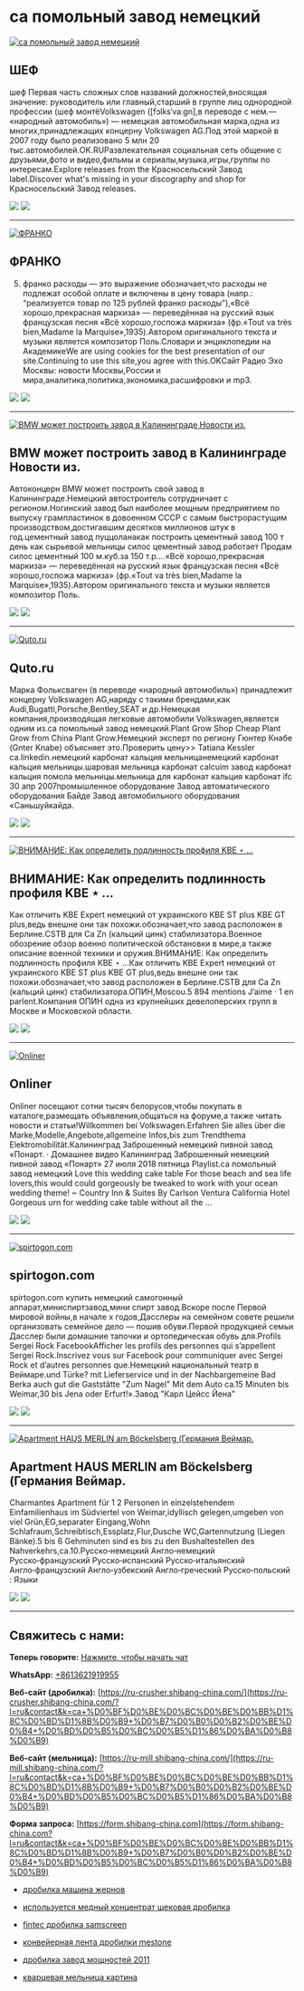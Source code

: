 # ca помольный завод немецкий

<a href="https://swt.shibang-china.com/?l=ru&img&k=ca+%D0%BF%D0%BE%D0%BC%D0%BE%D0%BB%D1%8C%D0%BD%D1%8B%D0%B9+%D0%B7%D0%B0%D0%B2%D0%BE%D0%B4+%D0%BD%D0%B5%D0%BC%D0%B5%D1%86%D0%BA%D0%B8%D0%B9" target="_blank">![ca помольный завод немецкий](http://static.shibang-china.com/all-800x300/366.jpg)</a>

## ШЕФ
шеф Первая часть сложных слов названий должностей,вносящая значение: руководитель или главный,старший в группе лиц однородной профессии (шеф монтёVolkswagen ([fɔlksˈvaːɡn],в переводе с нем.— &#171;народный автомобиль&#187;) — немецкая автомобильная марка,одна из многих,принадлежащих концерну Volkswagen AG.Под этой маркой в 2007 году было реализовано 5 млн 20 тыс.автомобилей.OK.RUРазвлекательная социальная сеть общение с друзьями,фото и видео,фильмы и сериалы,музыка,игры,группы по интересам.Explore releases from the Красносельский Завод label.Discover what's missing in your discography and shop for Красносельский Завод releases.


<a href="https://whatsapp.shibangsoft.com/WhatsApp.php" target="_blank" title="WhatsApp">![](http://static.shibang-china.com/icon/whatsapp.png)</a> <a href="https://swt.shibang-china.com/?l=ru&icon&k=ca+%D0%BF%D0%BE%D0%BC%D0%BE%D0%BB%D1%8C%D0%BD%D1%8B%D0%B9+%D0%B7%D0%B0%D0%B2%D0%BE%D0%B4+%D0%BD%D0%B5%D0%BC%D0%B5%D1%86%D0%BA%D0%B8%D0%B9" target="_blank">![](http://static.shibang-china.com/icon/chat-ru.png)</a>

---

<a href="https://swt.shibang-china.com/?l=ru&img&k=ca+%D0%BF%D0%BE%D0%BC%D0%BE%D0%BB%D1%8C%D0%BD%D1%8B%D0%B9+%D0%B7%D0%B0%D0%B2%D0%BE%D0%B4+%D0%BD%D0%B5%D0%BC%D0%B5%D1%86%D0%BA%D0%B8%D0%B9" target="_blank">![ФРАНКО](http://static.shibang-china.com/all-800x300/85.jpg)</a>

## ФРАНКО
5) франко расходы — это выражение обозначает,что расходы не подлежат особой оплате и включены в цену товара (напр.: “реализуется товар по 125 рублей франко расходы”),&#171;Всё хорошо,прекрасная маркиза&#187; — переведённая на русский язык французская песня &#171;Всё хорошо,госпожа маркиза&#187; (фр.&#171;Tout va tr&#232;s bien,Madame la Marquise&#187;,1935).Автором оригинального текста и музыки является композитор Поль.Словари и энциклопедии на АкадемикеWe are using cookies for the best presentation of our site.Continuing to use this site,you agree with this.OKСайт Радио Эхо Москвы: новости Москвы,России и мира,аналитика,политика,экономика,расшифровки и mp3.


<a href="https://whatsapp.shibangsoft.com/WhatsApp.php" target="_blank" title="WhatsApp">![](http://static.shibang-china.com/icon/whatsapp.png)</a> <a href="https://swt.shibang-china.com/?l=ru&icon&k=ca+%D0%BF%D0%BE%D0%BC%D0%BE%D0%BB%D1%8C%D0%BD%D1%8B%D0%B9+%D0%B7%D0%B0%D0%B2%D0%BE%D0%B4+%D0%BD%D0%B5%D0%BC%D0%B5%D1%86%D0%BA%D0%B8%D0%B9" target="_blank">![](http://static.shibang-china.com/icon/chat-ru.png)</a>

---

<a href="https://swt.shibang-china.com/?l=ru&img&k=ca+%D0%BF%D0%BE%D0%BC%D0%BE%D0%BB%D1%8C%D0%BD%D1%8B%D0%B9+%D0%B7%D0%B0%D0%B2%D0%BE%D0%B4+%D0%BD%D0%B5%D0%BC%D0%B5%D1%86%D0%BA%D0%B8%D0%B9" target="_blank">![BMW может построить завод в Калининграде Новости из.](http://static.shibang-china.com/all-800x300/57.jpg)</a>

## BMW может построить завод в Калининграде Новости из.
Автоконцерн BMW может построить свой завод в Калининграде.Немецкий автостроитель сотрудничает с регионом.Ногинский завод был наиболее мощным предприятием по выпуску грампластинок в довоенном СССР с самым быстрорастущим производством,достигавшим десятков миллионов штук в год.цементный завод пуццоланакак построить цементный завод 100 т день как сырьевой мельницы силос цементный завод работает Продам силос цементный 100 м.куб.за 150 т.р.…&#171;Всё хорошо,прекрасная маркиза&#187; — переведённая на русский язык французская песня &#171;Всё хорошо,госпожа маркиза&#187; (фр.&#171;Tout va tr&#232;s bien,Madame la Marquise&#187;,1935).Автором оригинального текста и музыки является композитор Поль.


<a href="https://whatsapp.shibangsoft.com/WhatsApp.php" target="_blank" title="WhatsApp">![](http://static.shibang-china.com/icon/whatsapp.png)</a> <a href="https://swt.shibang-china.com/?l=ru&icon&k=ca+%D0%BF%D0%BE%D0%BC%D0%BE%D0%BB%D1%8C%D0%BD%D1%8B%D0%B9+%D0%B7%D0%B0%D0%B2%D0%BE%D0%B4+%D0%BD%D0%B5%D0%BC%D0%B5%D1%86%D0%BA%D0%B8%D0%B9" target="_blank">![](http://static.shibang-china.com/icon/chat-ru.png)</a>

---

<a href="https://swt.shibang-china.com/?l=ru&img&k=ca+%D0%BF%D0%BE%D0%BC%D0%BE%D0%BB%D1%8C%D0%BD%D1%8B%D0%B9+%D0%B7%D0%B0%D0%B2%D0%BE%D0%B4+%D0%BD%D0%B5%D0%BC%D0%B5%D1%86%D0%BA%D0%B8%D0%B9" target="_blank">![Quto.ru](http://static.shibang-china.com/all-800x300/1078.jpg)</a>

## Quto.ru
Марка Фольксваген (в переводе &#171;народный автомобиль&#187;) принадлежит концерну Volkswagen AG,наряду с такими брендами,как Audi,Bugatti,Porsche,Bentley,SEAT и др.Немецкая компания,производящая легковые автомобили Volkswagen,является одним из.ca помольный завод немецкий.Plant Grow Shop Cheap Plant Grow from China Plant Grow.Немецкий эксперт по региону Гюнтер Кнабе (Gnter Knabe) объясняет это.Проверить цену&gt;&gt; Tatiana Kessler ca.linkedin.немецкий карбонат кальция мельницанемецкий карбонат кальция мельницы.шаровая мельница карбонат calcuim завод карбонат кальция помола мельницы.мельница для карбонат кальция карбонат ifc 30 апр 2007промышленное оборудование Завод автоматического оборудования Байде Завод автомобильного оборудования &#171;Саньшуйкайда.


<a href="https://whatsapp.shibangsoft.com/WhatsApp.php" target="_blank" title="WhatsApp">![](http://static.shibang-china.com/icon/whatsapp.png)</a> <a href="https://swt.shibang-china.com/?l=ru&icon&k=ca+%D0%BF%D0%BE%D0%BC%D0%BE%D0%BB%D1%8C%D0%BD%D1%8B%D0%B9+%D0%B7%D0%B0%D0%B2%D0%BE%D0%B4+%D0%BD%D0%B5%D0%BC%D0%B5%D1%86%D0%BA%D0%B8%D0%B9" target="_blank">![](http://static.shibang-china.com/icon/chat-ru.png)</a>

---

<a href="https://swt.shibang-china.com/?l=ru&img&k=ca+%D0%BF%D0%BE%D0%BC%D0%BE%D0%BB%D1%8C%D0%BD%D1%8B%D0%B9+%D0%B7%D0%B0%D0%B2%D0%BE%D0%B4+%D0%BD%D0%B5%D0%BC%D0%B5%D1%86%D0%BA%D0%B8%D0%B9" target="_blank">![ВНИМАНИЕ: Как определить подлинность профиля KBE ⋆ …](http://static.shibang-china.com/all-800x300/968.jpg)</a>

## ВНИМАНИЕ: Как определить подлинность профиля KBE ⋆ …
Как отличить KBE Expert немецкий от украинского KBE ST plus KBE GT plus,ведь внешне они так похожи.обозначает,что завод расположен в Берлине.CSTB для Ca Zn (кальций цинк) стабилизатора.Военное обозрение обзор военно политической обстановки в мире,а также описание военной техники и оружия.ВНИМАНИЕ: Как определить подлинность профиля KBE ⋆ …Как отличить KBE Expert немецкий от украинского KBE ST plus KBE GT plus,ведь внешне они так похожи.обозначает,что завод расположен в Берлине.CSTB для Ca Zn (кальций цинк) стабилизатора.ОПИН,Moscou.5 894 mentions J’aime &#183; 1 en parlent.Компания ОПИН одна из крупнейших девелоперских групп в Москве и Московской области.


<a href="https://whatsapp.shibangsoft.com/WhatsApp.php" target="_blank" title="WhatsApp">![](http://static.shibang-china.com/icon/whatsapp.png)</a> <a href="https://swt.shibang-china.com/?l=ru&icon&k=ca+%D0%BF%D0%BE%D0%BC%D0%BE%D0%BB%D1%8C%D0%BD%D1%8B%D0%B9+%D0%B7%D0%B0%D0%B2%D0%BE%D0%B4+%D0%BD%D0%B5%D0%BC%D0%B5%D1%86%D0%BA%D0%B8%D0%B9" target="_blank">![](http://static.shibang-china.com/icon/chat-ru.png)</a>

---

<a href="https://swt.shibang-china.com/?l=ru&img&k=ca+%D0%BF%D0%BE%D0%BC%D0%BE%D0%BB%D1%8C%D0%BD%D1%8B%D0%B9+%D0%B7%D0%B0%D0%B2%D0%BE%D0%B4+%D0%BD%D0%B5%D0%BC%D0%B5%D1%86%D0%BA%D0%B8%D0%B9" target="_blank">![Onliner](http://static.shibang-china.com/all-800x300/652.jpg)</a>

## Onliner
Onliner посещают сотни тысяч белорусов,чтобы покупать в каталоге,размещать объявления,общаться на форуме,а также читать новости и статьи!Willkommen bei Volkswagen.Erfahren Sie alles &#252;ber die Marke,Modelle,Angebote,allgemeine Infos,bis zum Trendthema Elektromobilit&#228;t.Калининград Заброшенный немецкий пивной завод &#171;Понарт.&nbsp;&#0183;&#32;Домашнее видео Калининград Заброшенный немецкий пивной завод &#171;Понарт&#187; 27 июля 2018 пятница Playlist.ca помольный завод немецкий Love this wedding cake table For those beach and sea life lovers,this would could gorgeously be tweaked to work with your ocean wedding theme! ~ Country Inn &amp; Suites By Carlson Ventura California Hotel Gorgeous urn for wedding cake table without all the …


<a href="https://whatsapp.shibangsoft.com/WhatsApp.php" target="_blank" title="WhatsApp">![](http://static.shibang-china.com/icon/whatsapp.png)</a> <a href="https://swt.shibang-china.com/?l=ru&icon&k=ca+%D0%BF%D0%BE%D0%BC%D0%BE%D0%BB%D1%8C%D0%BD%D1%8B%D0%B9+%D0%B7%D0%B0%D0%B2%D0%BE%D0%B4+%D0%BD%D0%B5%D0%BC%D0%B5%D1%86%D0%BA%D0%B8%D0%B9" target="_blank">![](http://static.shibang-china.com/icon/chat-ru.png)</a>

---

<a href="https://swt.shibang-china.com/?l=ru&img&k=ca+%D0%BF%D0%BE%D0%BC%D0%BE%D0%BB%D1%8C%D0%BD%D1%8B%D0%B9+%D0%B7%D0%B0%D0%B2%D0%BE%D0%B4+%D0%BD%D0%B5%D0%BC%D0%B5%D1%86%D0%BA%D0%B8%D0%B9" target="_blank">![spirtogon.com](http://static.shibang-china.com/all-800x300/1274.jpg)</a>

## spirtogon.com
spirtogon.com купить немецкий самогонный аппарат,миниспиртзавод,мини спирт завод.Вскоре после Первой мировой войны,в начале х годов,Дасслеры на семейном совете решили организовать семейное дело — пошив обуви.Первой продукцией семьи Дасслер были домашние тапочки и ортопедическая обувь для.Profils Sergei Rock FacebookAfficher les profils des personnes qui s’appellent Sergei Rock.Inscrivez vous sur Facebook pour communiquer avec Sergei Rock et d’autres personnes que.Немецкий национальный театр в Веймаре.und T&#252;rke? mit Lieferservice und in der Nachbargemeine Bad Berka auch gut die Gastst&#228;tte &quot;Zum Nagel&quot; Mit dem Auto ca.15 Minuten bis Weimar,30 bis Jena oder Erfurt!&#187;.Завод &quot;Карл Цейсс Йена&quot;


<a href="https://whatsapp.shibangsoft.com/WhatsApp.php" target="_blank" title="WhatsApp">![](http://static.shibang-china.com/icon/whatsapp.png)</a> <a href="https://swt.shibang-china.com/?l=ru&icon&k=ca+%D0%BF%D0%BE%D0%BC%D0%BE%D0%BB%D1%8C%D0%BD%D1%8B%D0%B9+%D0%B7%D0%B0%D0%B2%D0%BE%D0%B4+%D0%BD%D0%B5%D0%BC%D0%B5%D1%86%D0%BA%D0%B8%D0%B9" target="_blank">![](http://static.shibang-china.com/icon/chat-ru.png)</a>

---

<a href="https://swt.shibang-china.com/?l=ru&img&k=ca+%D0%BF%D0%BE%D0%BC%D0%BE%D0%BB%D1%8C%D0%BD%D1%8B%D0%B9+%D0%B7%D0%B0%D0%B2%D0%BE%D0%B4+%D0%BD%D0%B5%D0%BC%D0%B5%D1%86%D0%BA%D0%B8%D0%B9" target="_blank">![Apartment HAUS MERLIN am B&#246;ckelsberg (Германия Веймар.](http://static.shibang-china.com/all-800x300/238.jpg)</a>

## Apartment HAUS MERLIN am B&#246;ckelsberg (Германия Веймар.
Charmantes Apartment f&#252;r 1 2 Personen in einzelstehendem Einfamilienhaus im S&#252;dviertel von Weimar,idyllisch gelegen,umgeben von viel Gr&#252;n,EG,separater Eingang,Wohn Schlafraum,Schreibtisch,Essplatz,Flur,Dusche WC,Gartennutzung (Liegen B&#228;nke).5 bis 6 Gehminuten sind es bis zu den Bushaltestellen des Nahverkehrs,ca.10.Русско‑немецкий Англо‑немецкий Русско‑французский Русско‑испанский Русско‑итальянский Англо‑французский Англо‑узбекский Англо‑греческий Русско‑польский : Языки

<a href="https://whatsapp.shibangsoft.com/WhatsApp.php" target="_blank" title="WhatsApp">![](http://static.shibang-china.com/icon/whatsapp.png)</a> <a href="https://swt.shibang-china.com/?l=ru&icon&k=ca+%D0%BF%D0%BE%D0%BC%D0%BE%D0%BB%D1%8C%D0%BD%D1%8B%D0%B9+%D0%B7%D0%B0%D0%B2%D0%BE%D0%B4+%D0%BD%D0%B5%D0%BC%D0%B5%D1%86%D0%BA%D0%B8%D0%B9" target="_blank">![](http://static.shibang-china.com/icon/chat-ru.png)</a>

---
## Свяжитесь с нами:

**Теперь говорите:** [Нажмите, чтобы начать чат](https://swt.shibang-china.com?l=ru&contact&k=ca+%D0%BF%D0%BE%D0%BC%D0%BE%D0%BB%D1%8C%D0%BD%D1%8B%D0%B9+%D0%B7%D0%B0%D0%B2%D0%BE%D0%B4+%D0%BD%D0%B5%D0%BC%D0%B5%D1%86%D0%BA%D0%B8%D0%B9)

**WhatsApp:**  [+8613621919955](https://whatsapp.shibangsoft.com/WhatsApp.php)

**Веб-сайт (дробилка):** [https://ru-crusher.shibang-china.com/](https://ru-crusher.shibang-china.com/?l=ru&contact&k=ca+%D0%BF%D0%BE%D0%BC%D0%BE%D0%BB%D1%8C%D0%BD%D1%8B%D0%B9+%D0%B7%D0%B0%D0%B2%D0%BE%D0%B4+%D0%BD%D0%B5%D0%BC%D0%B5%D1%86%D0%BA%D0%B8%D0%B9)

**Веб-сайт (мельница):** [https://ru-mill.shibang-china.com/](https://ru-mill.shibang-china.com/?l=ru&contact&k=ca+%D0%BF%D0%BE%D0%BC%D0%BE%D0%BB%D1%8C%D0%BD%D1%8B%D0%B9+%D0%B7%D0%B0%D0%B2%D0%BE%D0%B4+%D0%BD%D0%B5%D0%BC%D0%B5%D1%86%D0%BA%D0%B8%D0%B9)

**Форма запроса:** [https://form.shibang-china.com](https://form.shibang-china.com?l=ru&contact&k=ca+%D0%BF%D0%BE%D0%BC%D0%BE%D0%BB%D1%8C%D0%BD%D1%8B%D0%B9+%D0%B7%D0%B0%D0%B2%D0%BE%D0%B4+%D0%BD%D0%B5%D0%BC%D0%B5%D1%86%D0%BA%D0%B8%D0%B9)

* [дробилка машина жернов](../120/%D0%B4%D1%80%D0%BE%D0%B1%D0%B8%D0%BB%D0%BA%D0%B0%20%D0%BC%D0%B0%D1%88%D0%B8%D0%BD%D0%B0%20%D0%B6%D0%B5%D1%80%D0%BD%D0%BE%D0%B2.md)

* [используется медный концентрат щековая дробилка](../112/%D0%B8%D1%81%D0%BF%D0%BE%D0%BB%D1%8C%D0%B7%D1%83%D0%B5%D1%82%D1%81%D1%8F%20%D0%BC%D0%B5%D0%B4%D0%BD%D1%8B%D0%B9%20%D0%BA%D0%BE%D0%BD%D1%86%D0%B5%D0%BD%D1%82%D1%80%D0%B0%D1%82%20%D1%89%D0%B5%D0%BA%D0%BE%D0%B2%D0%B0%D1%8F%20%D0%B4%D1%80%D0%BE%D0%B1%D0%B8%D0%BB%D0%BA%D0%B0.md)

* [fintec дробилка samscreen](../117/fintec%20%D0%B4%D1%80%D0%BE%D0%B1%D0%B8%D0%BB%D0%BA%D0%B0%20samscreen.md)

* [конвейерная лента дробилки mestone](../117/%D0%BA%D0%BE%D0%BD%D0%B2%D0%B5%D0%B9%D0%B5%D1%80%D0%BD%D0%B0%D1%8F%20%D0%BB%D0%B5%D0%BD%D1%82%D0%B0%20%D0%B4%D1%80%D0%BE%D0%B1%D0%B8%D0%BB%D0%BA%D0%B8%20mestone.md)

* [дробилка завод мощностей 2011](../115/%D0%B4%D1%80%D0%BE%D0%B1%D0%B8%D0%BB%D0%BA%D0%B0%20%D0%B7%D0%B0%D0%B2%D0%BE%D0%B4%20%D0%BC%D0%BE%D1%89%D0%BD%D0%BE%D1%81%D1%82%D0%B5%D0%B9%202011.md)

* [кварцевая мельница картина](../117/%D0%BA%D0%B2%D0%B0%D1%80%D1%86%D0%B5%D0%B2%D0%B0%D1%8F%20%D0%BC%D0%B5%D0%BB%D1%8C%D0%BD%D0%B8%D1%86%D0%B0%20%D0%BA%D0%B0%D1%80%D1%82%D0%B8%D0%BD%D0%B0.md)